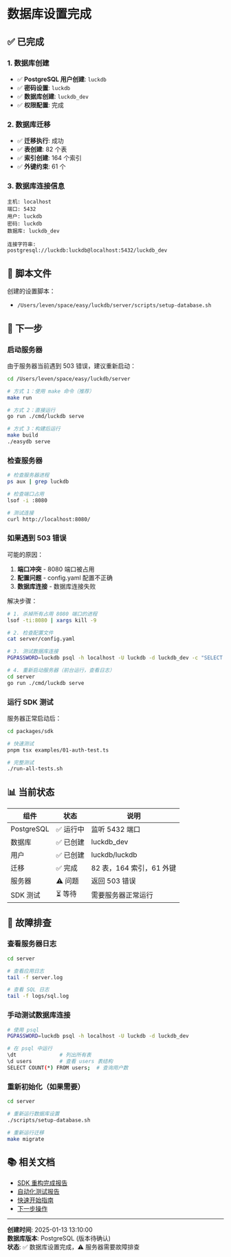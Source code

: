 # 数据库设置完成

## ✅ 已完成

### 1. 数据库创建

- ✅ **PostgreSQL 用户创建**: `luckdb`
- ✅ **密码设置**: `luckdb`
- ✅ **数据库创建**: `luckdb_dev`
- ✅ **权限配置**: 完成

### 2. 数据库迁移

- ✅ **迁移执行**: 成功
- ✅ **表创建**: 82 个表
- ✅ **索引创建**: 164 个索引
- ✅ **外键约束**: 61 个

### 3. 数据库连接信息

```
主机: localhost
端口: 5432
用户: luckdb
密码: luckdb
数据库: luckdb_dev

连接字符串:
postgresql://luckdb:luckdb@localhost:5432/luckdb_dev
```

## 📝 脚本文件

创建的设置脚本：
- `/Users/leven/space/easy/luckdb/server/scripts/setup-database.sh`

## 🚀 下一步

### 启动服务器

由于服务器当前遇到 503 错误，建议重新启动：

```bash
cd /Users/leven/space/easy/luckdb/server

# 方式 1：使用 make 命令（推荐）
make run

# 方式 2：直接运行
go run ./cmd/luckdb serve

# 方式 3：构建后运行
make build
./easydb serve
```

### 检查服务器

```bash
# 检查服务器进程
ps aux | grep luckdb

# 检查端口占用
lsof -i :8080

# 测试连接
curl http://localhost:8080/
```

### 如果遇到 503 错误

可能的原因：
1. **端口冲突** - 8080 端口被占用
2. **配置问题** - config.yaml 配置不正确
3. **数据库连接** - 数据库连接失败

解决步骤：

```bash
# 1. 杀掉所有占用 8080 端口的进程
lsof -ti:8080 | xargs kill -9

# 2. 检查配置文件
cat server/config.yaml

# 3. 测试数据库连接
PGPASSWORD=luckdb psql -h localhost -U luckdb -d luckdb_dev -c "SELECT 1;"

# 4. 重新启动服务器（前台运行，查看日志）
cd server
go run ./cmd/luckdb serve
```

### 运行 SDK 测试

服务器正常启动后：

```bash
cd packages/sdk

# 快速测试
pnpm tsx examples/01-auth-test.ts

# 完整测试
./run-all-tests.sh
```

## 📊 当前状态

| 组件 | 状态 | 说明 |
|------|------|------|
| PostgreSQL | ✅ 运行中 | 监听 5432 端口 |
| 数据库 | ✅ 已创建 | luckdb_dev |
| 用户 | ✅ 已创建 | luckdb/luckdb |
| 迁移 | ✅ 完成 | 82 表，164 索引，61 外键 |
| 服务器 | ⚠️  问题 | 返回 503 错误 |
| SDK 测试 | ⏳ 等待 | 需要服务器正常运行 |

## 🔧 故障排查

### 查看服务器日志

```bash
cd server

# 查看应用日志
tail -f server.log

# 查看 SQL 日志
tail -f logs/sql.log
```

### 手动测试数据库连接

```bash
# 使用 psql
PGPASSWORD=luckdb psql -h localhost -U luckdb -d luckdb_dev

# 在 psql 中运行
\dt              # 列出所有表
\d users         # 查看 users 表结构
SELECT COUNT(*) FROM users;  # 查询用户数
```

### 重新初始化（如果需要）

```bash
cd server

# 重新运行数据库设置
./scripts/setup-database.sh

# 重新运行迁移
make migrate
```

## 📚 相关文档

- [SDK 重构完成报告](./SDK_REFACTOR_COMPLETE.md)
- [自动化测试报告](./AUTOMATION_TEST_FINAL_REPORT.md)
- [快速开始指南](./packages/sdk/QUICKSTART.md)
- [下一步操作](./packages/sdk/NEXT_STEPS.md)

---

**创建时间**: 2025-01-13 13:10:00  
**数据库版本**: PostgreSQL (版本待确认)  
**状态**: ✅ 数据库设置完成，⚠️ 服务器需要故障排查

